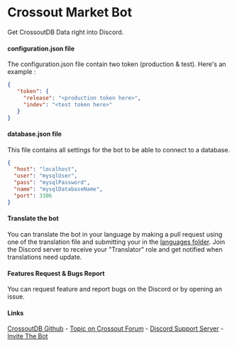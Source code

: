 # Crossout Market Bot
Get CrossoutDB Data right into Discord.

#### configuration.json file
The configuration.json file contain two token (production & test).
Here's an example : 

```json
{
   "token": {
     "release": "<production token here>",
     "indev": "<test token here>"
   }
}
```

#### database.json file
This file contains all settings for the bot to be able to connect to a database.

 ```json
{
   "host": "localhost",
   "user": "mysqlUser",
   "pass": "mysqlPassword",
   "name": "mysqlDatabaseName",
   "port": 3306
}
 ```

#### Translate the bot
You can translate the bot in your language by making a pull request using one of the translation file and submitting your in the [languages folder](https://github.com/alexpado/CrossoutMarketBot/tree/master/src/main/languages).
Join the Discord server to receive your "Translator" role and get notified when translations need update.

#### Features Request & Bugs Report
You can request feature and report bugs on the Discord or by opening an issue.


#### Links
[CrossoutDB Github](https://github.com/Zicore/CrossoutMarket) - [Topic on Crossout Forum](https://forum.crossout.net/index.php?/topic/295123-crossout-market-discord-bot/) - [Discord Support Server](https://discord.gg/hxAx8yP) - [Invite The Bot](https://discordapp.com/api/oauth2/authorize?client_id=500032551977746453&permissions=59456&scope=bot)